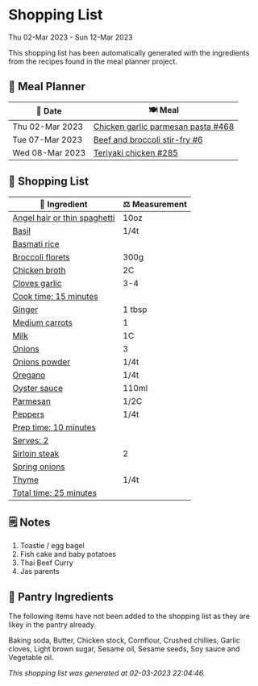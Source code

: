 # Shopping List

Thu 02-Mar 2023 - Sun 12-Mar 2023

This shopping list has been automatically generated with the ingredients from the recipes found in the meal planner project.

## 📅 Meal Planner

|📅 Date| 🍽️ Meal|
|----|----|
|Thu 02-Mar 2023|[Chicken garlic parmesan pasta #468](https://github.com/jcallaghan/The-Cookbook/issues/468)|
|Tue 07-Mar 2023|[Beef and broccoli stir-fry #6](https://github.com/jcallaghan/The-Cookbook/issues/6)|
|Wed 08-Mar 2023|[Teriyaki chicken #285](https://github.com/jcallaghan/The-Cookbook/issues/285)|

## 🛒 Shopping List

| 🍌 Ingredient| ⚖️ Measurement|
|----------|-----------|
|[Angel hair or thin spaghetti](https://www.sainsburys.co.uk/gol-ui/SearchResults/Angel%20hair%20or%20thin%20spaghetti)|10oz|
|[Basil](https://www.sainsburys.co.uk/gol-ui/SearchResults/Basil)|1/4t|
|[Basmati rice](https://www.sainsburys.co.uk/gol-ui/SearchResults/Basmati%20rice)||
|[Broccoli florets](https://www.sainsburys.co.uk/gol-ui/SearchResults/Broccoli%20florets)|300g|
|[Chicken broth](https://www.sainsburys.co.uk/gol-ui/SearchResults/Chicken%20broth)|2C|
|[Cloves garlic](https://www.sainsburys.co.uk/gol-ui/SearchResults/Cloves%20garlic)|3-4|
|[Cook time: 15 minutes](https://www.sainsburys.co.uk/gol-ui/SearchResults/Cook%20time:%2015%20minutes)||
|[Ginger](https://www.sainsburys.co.uk/gol-ui/SearchResults/Ginger)|1 tbsp|
|[Medium carrots](https://www.sainsburys.co.uk/gol-ui/SearchResults/Medium%20carrots)|1|
|[Milk](https://www.sainsburys.co.uk/gol-ui/SearchResults/Milk)|1C|
|[Onions](https://www.sainsburys.co.uk/gol-ui/SearchResults/Onions)|3|
|[Onions powder](https://www.sainsburys.co.uk/gol-ui/SearchResults/Onions%20powder)|1/4t|
|[Oregano](https://www.sainsburys.co.uk/gol-ui/SearchResults/Oregano)|1/4t|
|[Oyster sauce](https://www.sainsburys.co.uk/gol-ui/SearchResults/Oyster%20sauce)|110ml|
|[Parmesan](https://www.sainsburys.co.uk/gol-ui/SearchResults/Parmesan)|1/2C|
|[Peppers](https://www.sainsburys.co.uk/gol-ui/SearchResults/Peppers)|1/4t|
|[Prep time: 10 minutes](https://www.sainsburys.co.uk/gol-ui/SearchResults/Prep%20time:%2010%20minutes)||
|[Serves: 2](https://www.sainsburys.co.uk/gol-ui/SearchResults/Serves:%202)||
|[Sirloin steak](https://www.sainsburys.co.uk/gol-ui/SearchResults/Sirloin%20steak)|2|
|[Spring onions](https://www.sainsburys.co.uk/gol-ui/SearchResults/Spring%20onions)||
|[Thyme](https://www.sainsburys.co.uk/gol-ui/SearchResults/Thyme)|1/4t|
|[Total time: 25 minutes](https://www.sainsburys.co.uk/gol-ui/SearchResults/Total%20time:%2025%20minutes)||

## 🗒️ Notes

1. Toastie / egg bagel
1. Fish cake and baby potatoes 
1. Thai Beef Curry
1. Jas parents

## 🏪 Pantry Ingredients

The following items have not been added to the shopping list as they are likey in the pantry already.

Baking soda, Butter, Chicken stock, Cornflour, Crushed chillies, Garlic cloves, Light brown sugar, Sesame oil, Sesame seeds, Soy sauce and Vegetable oil.


_This shopping list was generated at 02-03-2023 22:04:46._